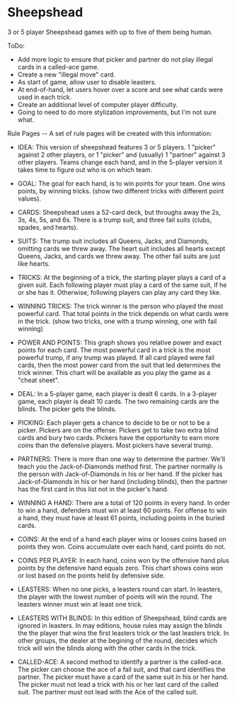 Sheepshead
==========

3 or 5 player Sheepshead games with up to five of them being human.

ToDo:

* Add more logic to ensure that picker and partner do not play illegal cards in a called-ace game.
* Create a new "illegal move" card.
* As start of game, allow user to disable leasters.
* At end-of-hand, let users hover over a score and see what cards were used in each trick.
* Create an additional level of computer player difficulty.
* Going to need to do more stylization improvements, but I'm not sure what.

Rule Pages -- A set of rule pages will be created with this information:
* IDEA: This version of sheepshead features 3 or 5 players. 1 "picker" against 2 other players, or 1 "picker" and (usually) 1 "partner" against 3 other players. Teams change each hand, and in the 5-player version it takes time to figure out who is on which team.
* GOAL: The goal for each hand, is to win points for your team. One wins points, by winning tricks. (show two different tricks with different point values).
* CARDS: Sheepshead uses a 52-card deck, but throughs away the 2s, 3s, 4s, 5s, and 6s. There is a trump suit, and three fail suits (clubs, spades, and hearts).
* SUITS: The trump suit includes all Queens, Jacks, and Diamonds, omitting cards we threw away. The heart suit includes all hearts except Queens, Jacks, and cards we threw away. The other fail suits are just like hearts.
* TRICKS: At the beginning of a trick, the starting player plays a card of a given suit. Each following player must play a card of the same suit, if he or she has it. Otherwise, following players can play any card they like.
* WINNING TRICKS: The trick winner is the person who played the most powerful card. That total points in the trick depends on what cards were in the trick. (show two tricks, one with a trump winning, one with fail winning)
* POWER AND POINTS: This graph shows you relative power and exact points for each card. The most powerful card in a trick is the most powerful trump, if any trump was played. If all card played were fail cards, then the most power card from the suit that led determines the trick winner. This chart will be available as you play the game as a "cheat sheet".
* DEAL: In a 5-player game, each player is dealt 6 cards. In a 3-player game, each player is dealt 10 cards. The two remaining cards are the blinds. The picker gets the blinds.
* PICKING: Each player gets a chance to decide to be or not to be a picker. Pickers are on the offense. Pickers get to take two extra blind cards and bury two cards. Pickers have the opportunity to earn more coins than the defensive players. Most pickers have several trump.
* PARTNERS: There is more than one way to determine the partner. We'll teach you the Jack-of-Diamonds method first. The partner normally is the person with Jack-of-Diamonds in his or her hand. If the picker has Jack-of-Diamonds in his or her hand (including blinds), then the partner has the first card in this list not in the picker's hand.
* WINNING A HAND: There are a total of 120 points in every hand. In order to win a hand, defenders must win at least 60 points. For offense to win a hand, they must have at least 61 points, including points in the buried cards.

* COINS: At the end of a hand each player wins or looses coins based on points they won. Coins accumulate over each hand, card points do not.
* COINS PER PLAYER: In each hand, coins won by the offensive hand plus points by the defensive hand equals zero. This chart shows coins won or lost based on the points held by defensive side.
* LEASTERS: When no one picks, a leasters round can start. In leasters, the player with the lowest number of points will win the round. The leasters winner must win at least one trick.
* LEASTERS WITH BLINDS: In this edition of Sheepshead, blind cards are ignored in leasters. In may editions, house rules may assign the blinds the the player that wins the first leasters trick or the last leasters trick. In other groups, the dealer at the begining of the round, decides which trick will win the blinds along with the other cards in the trick.
* CALLED-ACE: A second method to identify a partner is the called-ace. The picker can choose the ace of a fail suit, and that card identifies the partner. The picker must have a card of the same suit in his or her hand. The picker must not lead a trick with his or her last card of the called suit. The partner must not lead with the Ace of the called suit.
